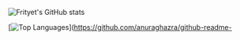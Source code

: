 
![Frityet's GitHub stats](https://github-readme-stats.vercel.app/api?username=Frityet&count_private=true&show_icons=true&theme=dark&hide_title=true) 

[![Top Languages](https://github-readme-stats.vercel.app/api/top-langs/?username=Frityet&exclude_repo=frityet.github.io,2021-VexIQ-projects,Blog,Robot-mazes-solver,2021-VexIQ-projects,wiki,CoDZombies-H3VR,MeatKit&theme=dark&hide=cmake,makefile,shaderlab,mathematica,hlsl)](https://github.com/anuraghazra/github-readme-
